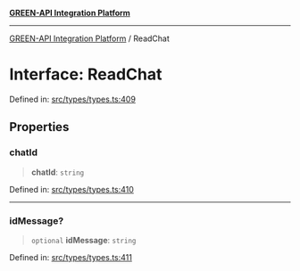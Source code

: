 [**GREEN-API Integration Platform**](../README.md)

***

[GREEN-API Integration Platform](../globals.md) / ReadChat

# Interface: ReadChat

Defined in: [src/types/types.ts:409](https://github.com/green-api/greenapi-integration/blob/20ab1c18eae4ff2cd48cede03d005dd7127abc0b/src/types/types.ts#L409)

## Properties

### chatId

> **chatId**: `string`

Defined in: [src/types/types.ts:410](https://github.com/green-api/greenapi-integration/blob/20ab1c18eae4ff2cd48cede03d005dd7127abc0b/src/types/types.ts#L410)

***

### idMessage?

> `optional` **idMessage**: `string`

Defined in: [src/types/types.ts:411](https://github.com/green-api/greenapi-integration/blob/20ab1c18eae4ff2cd48cede03d005dd7127abc0b/src/types/types.ts#L411)
